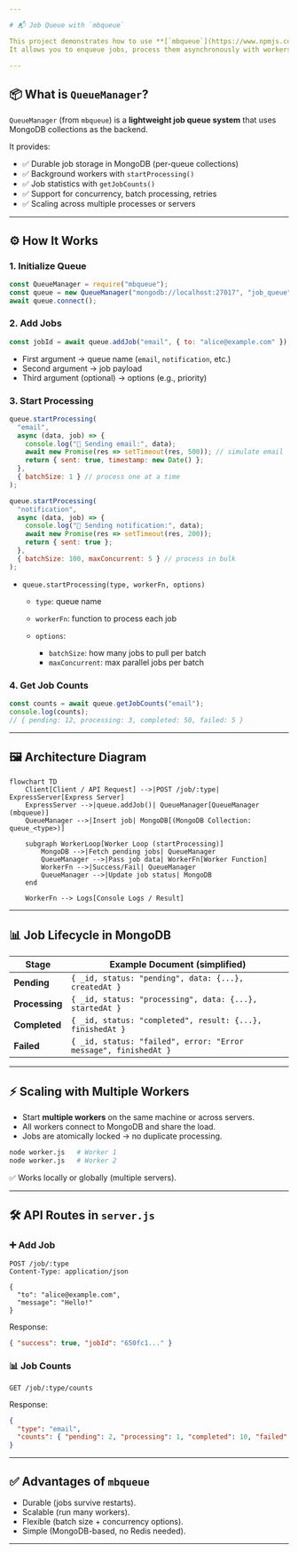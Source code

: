 ```yaml
---

# 📬 Job Queue with `mbqueue`

This project demonstrates how to use **[`mbqueue`](https://www.npmjs.com/package/mbqueue)** — a MongoDB-backed job queue manager.
It allows you to enqueue jobs, process them asynchronously with workers, and track their execution in MongoDB.

---
```


## 📦 What is `QueueManager`?

`QueueManager` (from `mbqueue`) is a **lightweight job queue system** that uses MongoDB collections as the backend.

It provides:

* ✅ Durable job storage in MongoDB (per-queue collections)
* ✅ Background workers with `startProcessing()`
* ✅ Job statistics with `getJobCounts()`
* ✅ Support for concurrency, batch processing, retries
* ✅ Scaling across multiple processes or servers

---

## ⚙️ How It Works

### 1. Initialize Queue

```js
const QueueManager = require("mbqueue");
const queue = new QueueManager("mongodb://localhost:27017", "job_queue");
await queue.connect();
```

### 2. Add Jobs

```js
const jobId = await queue.addJob("email", { to: "alice@example.com" });
```

* First argument → queue name (`email`, `notification`, etc.)
* Second argument → job payload
* Third argument (optional) → options (e.g., priority)

### 3. Start Processing

```js
queue.startProcessing(
  "email",
  async (data, job) => {
    console.log("📧 Sending email:", data);
    await new Promise(res => setTimeout(res, 500)); // simulate email
    return { sent: true, timestamp: new Date() };
  },
  { batchSize: 1 } // process one at a time
);

queue.startProcessing(
  "notification",
  async (data, job) => {
    console.log("🔔 Sending notification:", data);
    await new Promise(res => setTimeout(res, 200));
    return { sent: true };
  },
  { batchSize: 100, maxConcurrent: 5 } // process in bulk
);
```

* `queue.startProcessing(type, workerFn, options)`

  * `type`: queue name
  * `workerFn`: function to process each job
  * `options`:

    * `batchSize`: how many jobs to pull per batch
    * `maxConcurrent`: max parallel jobs per batch

### 4. Get Job Counts

```js
const counts = await queue.getJobCounts("email");
console.log(counts);
// { pending: 12, processing: 3, completed: 50, failed: 5 }
```

---

## 🖼️ Architecture Diagram

```mermaid
flowchart TD
    Client[Client / API Request] -->|POST /job/:type| ExpressServer[Express Server]
    ExpressServer -->|queue.addJob()| QueueManager[QueueManager (mbqueue)]
    QueueManager -->|Insert job| MongoDB[(MongoDB Collection: queue_<type>)]

    subgraph WorkerLoop[Worker Loop (startProcessing)]
        MongoDB -->|Fetch pending jobs| QueueManager
        QueueManager -->|Pass job data| WorkerFn[Worker Function]
        WorkerFn -->|Success/Fail| QueueManager
        QueueManager -->|Update job status| MongoDB
    end

    WorkerFn --> Logs[Console Logs / Result]
```

---

## 📊 Job Lifecycle in MongoDB

| Stage          | Example Document (simplified)                                   |
| -------------- | --------------------------------------------------------------- |
| **Pending**    | `{ _id, status: "pending", data: {...}, createdAt }`            |
| **Processing** | `{ _id, status: "processing", data: {...}, startedAt }`         |
| **Completed**  | `{ _id, status: "completed", result: {...}, finishedAt }`       |
| **Failed**     | `{ _id, status: "failed", error: "Error message", finishedAt }` |

---

## ⚡ Scaling with Multiple Workers

* Start **multiple workers** on the same machine or across servers.
* All workers connect to MongoDB and share the load.
* Jobs are atomically locked → no duplicate processing.

```bash
node worker.js   # Worker 1
node worker.js   # Worker 2
```

✅ Works locally or globally (multiple servers).

---

## 🛠 API Routes in `server.js`

### ➕ Add Job

```http
POST /job/:type
Content-Type: application/json

{
  "to": "alice@example.com",
  "message": "Hello!"
}
```

Response:

```json
{ "success": true, "jobId": "650fc1..." }
```

### 📊 Job Counts

```http
GET /job/:type/counts
```

Response:

```json
{
  "type": "email",
  "counts": { "pending": 2, "processing": 1, "completed": 10, "failed": 0 }
}
```

---

## ✅ Advantages of `mbqueue`

* Durable (jobs survive restarts).
* Scalable (run many workers).
* Flexible (batch size + concurrency options).
* Simple (MongoDB-based, no Redis needed).

---

